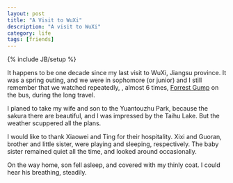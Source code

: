 ```yaml
---
layout: post
title: "A Visit to WuXi"
description: "A visit to WuXi"
category: life
tags: [friends]
---
```

{% include JB/setup %}

It happens to be one decade since my last visit to WuXi, Jiangsu
province. It was a spring outing, and we were in sophomore (or junior)
and I still remember that we watched repeatedly, , almost 6 times,
[Forrest Gump](http://www.imdb.com/title/tt0109830/) on the bus,
during the long travel.

I planed to take my wife and son to the Yuantouzhu Park, because the
sakura there are beautiful, and I was impressed by the Taihu Lake.
But the weather scuppered all the plans.

I would like to thank Xiaowei and Ting for their hospitality. Xixi and
Guoran, brother and little sister, were playing and sleeping,
respectively. The baby sister remained quiet all the time, and looked
around occasionally.

On the way home, son fell asleep, and covered with my thinly coat. I
could hear his breathing, steadily.
